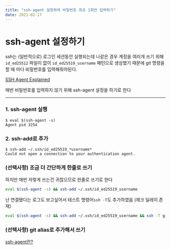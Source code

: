 ```yaml
---
title: "ssh-agent 설정하여 비밀번호 최초 1회만 입력하기"
date: 2021-02-17
---
```


# ssh-agent 설정하기

ssh는 (일반적으로) 로그인 세션동안 실행되는데 나같은 경우 계정을 여러개 쓰기 위해 `id_ed25512` 파일이 없이 `id_ed25519_username` 패턴으로 생성했기 때문에 git 명령을 할 때 마다 비밀번호를 입력해줘야된다.

[SSH Agent Explained](https://smallstep.com/blog/ssh-agent-explained/)

매번 비밀번호를 입력하지 않기 위해 ssh-agent 설정을 하기로 한다

---

### 1. ssh-agent 실행

```
$ eval $(ssh-agent -s)
Agent pid 3254
```

### 2. ssh-add로 추가

```
$ ssh-add ~/.ssh/id_ed25519_*username*
Could not open a connection to your authentication agent.
```

### (선택사항) 조금 더 간단하게 한줄로 쓰기

하지만 매번 저렇게 쓰는건 귀찮으므로 한줄로 쓰기로 한다

```bash
eval $(ssh-agent -s) && ssh-add ~/.ssh/id_ed25519_username
```

난 연결됐다는 로그도 보고싶어서 테스트 명령어`ssh -T`도 추가하였음 (체크 딜레이 존재)

```bash
eval $(ssh-agent -s) && ssh-add ~/.ssh/id_ed25519_username && ssh -T git@github.com
```

### (선택사항) git alias로 추가해서 쓰기

[ssh-agent란?](https://www.notion.so/ssh-agent-cf25174ceba94ea98a406c19260409ed)
